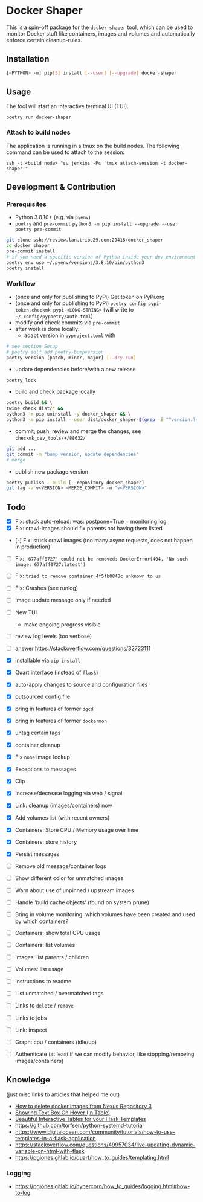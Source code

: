 # Docker Shaper

This is a spin-off package for the `docker-shaper` tool, which can be used to monitor Docker stuff
like containers, images and volumes and automatically enforce certain cleanup-rules.


## Installation

```sh
[<PYTHON> -m] pip[3] install [--user] [--upgrade] docker-shaper
```


## Usage

The tool will start an interactive terminal UI (TUI).

```
poetry run docker-shaper
```

### Attach to build nodes

The application is running in a tmux on the build nodes.
The following command can be used to attach to the session:

```
ssh -t <build node> "su jenkins -Pc 'tmux attach-session -t docker-shaper'"
```

## Development & Contribution

### Prerequisites

* Python 3.8.10+ (e.g. via `pyenv`)
* `poetry` and `pre-commit`
  `python3 -m pip install --upgrade --user poetry pre-commit`

```sh
git clone ssh://review.lan.tribe29.com:29418/docker_shaper
cd docker_shaper
pre-commit install
# if you need a specific version of Python inside your dev environment
poetry env use ~/.pyenv/versions/3.8.10/bin/python3
poetry install
```

### Workflow

* (once and only for publishing to PyPi) Get token on PyPi.org
* (once and only for publishing to PyPi) `poetry config pypi-token.checkmk pypi-<LONG-STRING>`
  (will write to `~/.config/pypoetry/auth.toml`)
* modify and check commits via `pre-commit`
* after work is done locally:
  - adapt version in `pyproject.toml` with
```sh
# see section Setup
# poetry self add poetry-bumpversion
poetry version [patch, minor, major] [--dry-run]
```
  - update dependencies before/with a new release
```sh
poetry lock
```
  - build and check package locally
```sh
poetry build && \
twine check dist/* &&
python3 -m pip uninstall -y docker_shaper && \
python3 -m pip install --user dist/docker_shaper-$(grep -E "^version.?=" pyproject.toml | cut -d '"' -f 2)-py3-none-any.whl
```
  - commit, push, review and merge the changes, see `checkmk_dev_tools/+/88632/`
```sh
git add ...
git commit -m "bump version, update dependencies"
# merge
```
  - publish new package version
```sh
poetry publish --build [--repository docker_shaper]
git tag -a v<VERSION> <MERGE_COMMIT> -m "v<VERSION>"
```

## Todo

- [x] Fix: stuck auto-reload: was: postpone=True + monitoring log
- [x] Fix: crawl-images should fix parents not having them listed
- [-] Fix: stuck crawl images (too many async requests, does not happen in production)
- [ ] Fix: `'677aff0727' could not be removed: DockerError(404, 'No such image: 677aff0727:latest')`
- [ ] Fix: `tried to remove container 4f5fb0848c unknown to us`
- [ ] Fix: Crashes (see runlog)
- [ ] Image update message only if needed
- [ ] New TUI
    - make ongoing progress visible
- [ ] review log levels (too verbose)
- [ ] answer https://stackoverflow.com/questions/32723111

- [x] installable via `pip install`
- [x] Quart interface (instead of `flask`)
- [x] auto-apply changes to source and configuration files
- [x] outsourced config file
- [x] bring in features of former `dgcd`
- [x] bring in features of former `dockermon`
- [x] untag certain tags
- [x] container cleanup
- [x] Fix `none` image lookup
- [x] Exceptions to messages
- [x] Clip
- [x] Increase/decrease logging via web / signal
- [x] Link: cleanup (images/containers) now
- [x] Add volumes list (with recent owners)
- [x] Containers: Store CPU / Memory usage over time
- [x] Containers: store history
- [x] Persist messages
- [ ] Remove old message/container logs
- [ ] Show different color for unmatched images
- [ ] Warn about use of unpinned / upstream images
- [ ] Handle 'build cache objects' (found on system prune)
- [ ] Bring in volume monitoring: which volumes have been created and used by which containers?
- [ ] Containers: show total CPU usage
- [ ] Containers: list volumes
- [ ] Images: list parents / children
- [ ] Volumes: list usage
- [ ] Instructions to readme
- [ ] List unmatched / overmatched tags
- [ ] Links to `delete` / `remove`
- [ ] Links to jobs
- [ ] Link: inspect
- [ ] Graph: cpu / containers (idle/up)
- [ ] Authenticate (at least if we can modify behavior, like stopping/removing images/containers)

## Knowledge

(just misc links to articles that helped me out)
* [How to delete docker images from Nexus Repository 3](https://support.sonatype.com/hc/en-us/articles/360009696054-How-to-delete-docker-images-from-Nexus-Repository-3)
* [Showing Text Box On Hover (In Table)](https://stackoverflow.com/questions/52562345/showing-text-box-on-hover-in-table)
* [Beautiful Interactive Tables for your Flask Templates](https://blog.miguelgrinberg.com/post/beautiful-interactive-tables-for-your-flask-templates)
* https://github.com/torfsen/python-systemd-tutorial
* https://www.digitalocean.com/community/tutorials/how-to-use-templates-in-a-flask-application
* https://stackoverflow.com/questions/49957034/live-updating-dynamic-variable-on-html-with-flask
* https://pgjones.gitlab.io/quart/how_to_guides/templating.html

### Logging

* https://pgjones.gitlab.io/hypercorn/how_to_guides/logging.html#how-to-log

